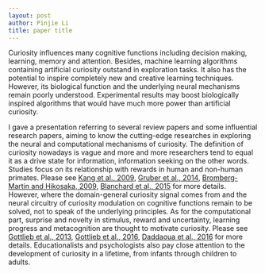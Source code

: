 ```yaml
---
layout: post
author: Pinjie Li
title: paper title
---
```


Curiosity influences many cognitive functions including decision making, learning, memory and attention. Besides, machine learning algorithms containing artificial curiosity outstand in exploration tasks. It also has the potential to inspire completely new and creative learning techniques. However, its biological function and the underlying neural mechanisms remain poorly understood. Experimental results may boost biologically inspired algorithms that would have much more power than artificial curiosity.

I gave a presentation referring to several review papers and some influential research papers, aiming to know the cutting-edge researches in exploring the neural and computational mechanisms of curiosity. The definition of curiosity nowadays is vague and more and more researchers tend to equal it as a 
drive state for information, information seeking on the other words. Studies focus on its relationship with rewards in human and non-human primates. Please see [Kang et al., 2009](https://journals.sagepub.com/doi/10.1111/j.1467-9280.2009.02402.x?url_ver=Z39.88-2003&rfr_id=ori%3Arid%3Acrossref.org&rfr_dat=cr_pub++0pubmed&), [Gruber et al., 2014](https://www.sciencedirect.com/science/article/pii/S0896627314008046), [Bromberg-Martin and Hikosaka, 2009](https://www.ncbi.nlm.nih.gov/pmc/articles/PMC2723053/), 
[Blanchard et al., 2015](https://www.sciencedirect.com/science/article/pii/S0896627314011593) for more details. However, where the domain-general curiosity signal comes from and the neural circuitry of curiosity modulation on cognitive functions 
remain to be solved, not to speak of the underlying principles. As for the computational part, surprise and novelty in stimulus, reward and uncertainty, learning progress and metacognition are thought to motivate curiosity. Please see [Gottlieb et al., 2013](https://www.sciencedirect.com/science/article/abs/pii/S1364661313002052), [Gottlieb et al., 2016](https://hal.inria.fr/hal-01404468/document), [Daddaoua et al., 2016](https://www.nature.com/articles/srep20202) for more details. Educationalists and psychologists also pay close attention to the development of curiosity in a lifetime, 
from infants through children to adults. 
